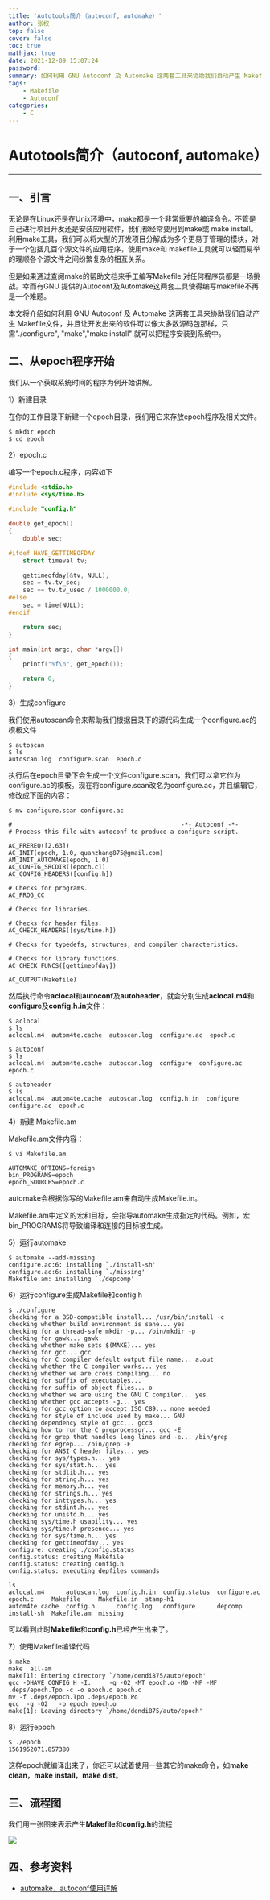 ```yaml
---
title: 'Autotools简介（autoconf, automake）'
author: 张权
top: false
cover: false
toc: true
mathjax: true
date: 2021-12-09 15:07:24
password:
summary: 如何利用 GNU Autoconf 及 Automake 这两套工具来协助我们自动产生 Makefile文件
tags:
	- Makefile
	- Autoconf
categories:
	- C
---
```



# Autotools简介（autoconf, automake）
------------------------

## 一、引言

无论是在Linux还是在Unix环境中，make都是一个非常重要的编译命令。不管是自己进行项目开发还是安装应用软件，我们都经常要用到make或 make install。利用make工具，我们可以将大型的开发项目分解成为多个更易于管理的模块，对于一个包括几百个源文件的应用程序，使用make和 makefile工具就可以轻而易举的理顺各个源文件之间纷繁复杂的相互关系。

但是如果通过查阅make的帮助文档来手工编写Makefile,对任何程序员都是一场挑战。幸而有GNU 提供的Autoconf及Automake这两套工具使得编写makefile不再是一个难题。

本文将介绍如何利用 GNU Autoconf 及 Automake 这两套工具来协助我们自动产生 Makefile文件，并且让开发出来的软件可以像大多数源码包那样，只需"./configure", "make","make install" 就可以把程序安装到系统中。

## 二、从epoch程序开始

我们从一个获取系统时间的程序为例开始讲解。

1）新建目录

在你的工作目录下新建一个epoch目录，我们用它来存放epoch程序及相关文件。

```shell
$ mkdir epoch
$ cd epoch
```

2）epoch.c

编写一个epoch.c程序，内容如下

```c
#include <stdio.h>
#include <sys/time.h>

#include "config.h"

double get_epoch()
{
    double sec;

#ifdef HAVE_GETTIMEOFDAY
    struct timeval tv;

    gettimeofday(&tv, NULL);
    sec = tv.tv_sec;
    sec += tv.tv_usec / 1000000.0;
#else
    sec = time(NULL);
#endif

    return sec;
}

int main(int argc, char *argv[])
{
    printf("%f\n", get_epoch());

    return 0;
}
```

3）生成configure

我们使用autoscan命令来帮助我们根据目录下的源代码生成一个configure.ac的模板文件

```shell
$ autoscan
$ ls
autoscan.log  configure.scan  epoch.c
```

执行后在epoch目录下会生成一个文件configure.scan，我们可以拿它作为configure.ac的模板。现在将configure.scan改名为configure.ac，并且编辑它，修改成下面的内容：

```shell
$ mv configure.scan configure.ac
```

```shell
#                                               -*- Autoconf -*-
# Process this file with autoconf to produce a configure script.

AC_PREREQ([2.63])
AC_INIT(epoch, 1.0, quanzhang875@gmail.com)
AM_INIT_AUTOMAKE(epoch, 1.0)
AC_CONFIG_SRCDIR([epoch.c])
AC_CONFIG_HEADERS([config.h])

# Checks for programs.
AC_PROG_CC

# Checks for libraries.

# Checks for header files.
AC_CHECK_HEADERS([sys/time.h])

# Checks for typedefs, structures, and compiler characteristics.

# Checks for library functions.
AC_CHECK_FUNCS([gettimeofday])

AC_OUTPUT(Makefile)
```

然后执行命令**aclocal**和**autoconf**及**autoheader**，就会分别生成**aclocal.m4**和**configure**及**config.h.in**文件：

```shell
$ aclocal
$ ls
aclocal.m4  autom4te.cache  autoscan.log  configure.ac  epoch.c

$ autoconf
$ ls
aclocal.m4  autom4te.cache  autoscan.log  configure  configure.ac  epoch.c

$ autoheader
$ ls
aclocal.m4  autom4te.cache  autoscan.log  config.h.in  configure  configure.ac  epoch.c
```

4）新建 Makefile.am

Makefile.am文件内容：

```shell
$ vi Makefile.am
```

```shell
AUTOMAKE_OPTIONS=foreign
bin_PROGRAMS=epoch
epoch_SOURCES=epoch.c
```


automake会根据你写的Makefile.am来自动生成Makefile.in。

Makefile.am中定义的宏和目标，会指导automake生成指定的代码。例如，宏bin_PROGRAMS将导致编译和连接的目标被生成。


5）运行automake

```shell
$ automake --add-missing
configure.ac:6: installing `./install-sh'
configure.ac:6: installing `./missing'
Makefile.am: installing `./depcomp'
```


6）运行configure生成Makefile和config.h

```shell
$ ./configure
checking for a BSD-compatible install... /usr/bin/install -c
checking whether build environment is sane... yes
checking for a thread-safe mkdir -p... /bin/mkdir -p
checking for gawk... gawk
checking whether make sets $(MAKE)... yes
checking for gcc... gcc
checking for C compiler default output file name... a.out
checking whether the C compiler works... yes
checking whether we are cross compiling... no
checking for suffix of executables...
checking for suffix of object files... o
checking whether we are using the GNU C compiler... yes
checking whether gcc accepts -g... yes
checking for gcc option to accept ISO C89... none needed
checking for style of include used by make... GNU
checking dependency style of gcc... gcc3
checking how to run the C preprocessor... gcc -E
checking for grep that handles long lines and -e... /bin/grep
checking for egrep... /bin/grep -E
checking for ANSI C header files... yes
checking for sys/types.h... yes
checking for sys/stat.h... yes
checking for stdlib.h... yes
checking for string.h... yes
checking for memory.h... yes
checking for strings.h... yes
checking for inttypes.h... yes
checking for stdint.h... yes
checking for unistd.h... yes
checking sys/time.h usability... yes
checking sys/time.h presence... yes
checking for sys/time.h... yes
checking for gettimeofday... yes
configure: creating ./config.status
config.status: creating Makefile
config.status: creating config.h
config.status: executing depfiles commands
```

```shell
ls
aclocal.m4      autoscan.log  config.h.in  config.status  configure.ac  epoch.c     Makefile     Makefile.in  stamp-h1
autom4te.cache  config.h      config.log   configure      depcomp       install-sh  Makefile.am  missing
```

可以看到此时**Makefile**和**config.h**已经产生出来了。

7）使用Makefile编译代码

```shell
$ make
make  all-am
make[1]: Entering directory `/home/dendi875/auto/epoch'
gcc -DHAVE_CONFIG_H -I.     -g -O2 -MT epoch.o -MD -MP -MF .deps/epoch.Tpo -c -o epoch.o epoch.c
mv -f .deps/epoch.Tpo .deps/epoch.Po
gcc  -g -O2   -o epoch epoch.o
make[1]: Leaving directory `/home/dendi875/auto/epoch'
```

8）运行epoch

```shell
$ ./epoch
1561952071.857380
```

这样epoch就编译出来了，你还可以试着使用一些其它的make命令，如**make clean**，**make install**，**make dist**。

## 三、流程图

我们用一张图来表示产生**Makefile**和**config.h**的流程

![](https://cdn.jsdelivr.net/gh/dendi875/images/PicGo/afp2.png)

## 四、参考资料

- [automake，autoconf使用详解](http://www.laruence.com/2009/11/18/1154.html)